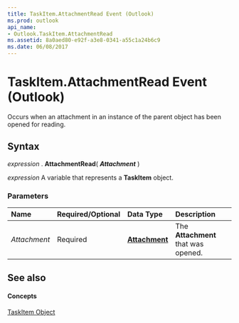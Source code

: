 ```yaml
---
title: TaskItem.AttachmentRead Event (Outlook)
ms.prod: outlook
api_name:
- Outlook.TaskItem.AttachmentRead
ms.assetid: 8a0aed80-e92f-a3e8-0341-a55c1a24b6c9
ms.date: 06/08/2017
---
```



# TaskItem.AttachmentRead Event (Outlook)

Occurs when an attachment in an instance of the parent object has been opened for reading.


## Syntax

 _expression_ . **AttachmentRead**( **_Attachment_** )

 _expression_ A variable that represents a **TaskItem** object.


### Parameters



|**Name**|**Required/Optional**|**Data Type**|**Description**|
|:-----|:-----|:-----|:-----|
| _Attachment_|Required| **[Attachment](Outlook.Attachment.md)**|The  **Attachment** that was opened.|

## See also


#### Concepts


[TaskItem Object](Outlook.TaskItem.md)

